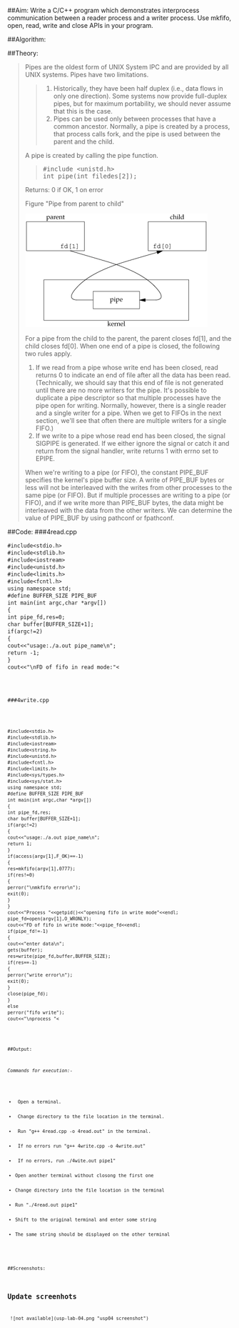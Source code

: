 ##Aim:
Write a C/C++ program which demonstrates interprocess communication between a reader process and a writer process. Use mkfifo, open, read, write and close APIs in your program.

##Algorithm:

##Theory:

<blockquote>

Pipes are the oldest form of UNIX System IPC and are provided by all UNIX systems. Pipes have two
limitations.

<blockquote>

<ol>
<li>
Historically, they have been half duplex (i.e., data flows in only one direction). Some systems
now provide full-duplex pipes, but for maximum portability, we should never assume that this is
the case.</li>
<li>
Pipes can be used only between processes that have a common ancestor. Normally, a pipe is
created by a process, that process calls fork, and the pipe is used between the parent and the
child.
</li>
</ol>

</blockquote>

A pipe is created by calling the pipe function.

<blockquote>

<pre>
#include &lt;unistd.h&gt;
int pipe(int filedes[2]);
</pre>

</blockquote>


Returns: 0 if OK, 1 on error


Figure "Pipe from parent to child"

![figure not available](pipe.png) 


For a pipe from the child to the parent, the parent closes fd[1], and the child closes fd[0]. When one end of a pipe is closed, the following two rules apply.
<ol>
<li>If we read from a pipe whose write end has been closed, read returns 0 to indicate an end of file
after all the data has been read. (Technically, we should say that this end of file is not
generated until there are no more writers for the pipe. It's possible to duplicate a pipe
descriptor so that multiple processes have the pipe open for writing. Normally, however, there is
a single reader and a single writer for a pipe. When we get to FIFOs in the next section, we'll
see that often there are multiple writers for a single FIFO.)</li>
<li>If we write to a pipe whose read end has been closed, the signal SIGPIPE is generated. If we
either ignore the signal or catch it and return from the signal handler, write returns 1 with
errno set to EPIPE.</li></ol>

When we're writing to a pipe (or FIFO), the constant PIPE_BUF specifies the kernel's pipe buffer size.
A write of PIPE_BUF bytes or less will not be interleaved with the writes from other processes to the
same pipe (or FIFO). But if multiple processes are writing to a pipe (or FIFO), and if we write more
than PIPE_BUF bytes, the data might be interleaved with the data from the other writers. We can
determine the value of PIPE_BUF by using pathconf or fpathconf.</pre>
</blockquote>

##Code:
###4read.cpp
<pre><code>#include&lt;stdio.h&gt;
#include&lt;stdlib.h&gt;
#include&lt;iostream&gt;
#include&lt;unistd.h&gt;
#include&lt;limits.h&gt;
#include&lt;fcntl.h&gt;
using namespace std;
#define BUFFER_SIZE PIPE_BUF
int main(int argc,char *argv[])
{
int pipe_fd,res=0;
char buffer[BUFFER_SIZE+1];
if(argc!=2)
{
cout&lt;&lt;"usage:./a.out pipe_name\n";
return -1;
}
cout&lt;&lt;"\nFD of fifo in read mode:"<<pipe_fd<<endl;
if((pipe_fd=open(argv[1],O_RDONLY))!=-1)
{
res=read(pipe_fd,buffer,BUFFER_SIZE);
cout&lt;&lt;"\n data read..\n";
cout&lt;&lt;buffer;
(void) close(pipe_fd);
}
else
{
perror("\nfifo read"\n);
}
cout&lt;&lt;"\nprocess "&lt;&lt;getpid()&lt;&lt;" finished reading\n"&lt;&lt;endl;
return 0;
}
</code></pre>
###4write.cpp
<pre><code>
#include&lt;stdio.h&gt;
#include&lt;stdlib.h&gt;
#include&lt;iostream&gt;
#include&lt;string.h&gt;
#include&lt;unistd.h&gt;
#include&lt;fcntl.h&gt;
#include&lt;limits.h&gt;
#include&lt;sys/types.h&gt;
#include&lt;sys/stat.h&gt;
using namespace std;
#define BUFFER_SIZE PIPE_BUF
int main(int argc,char *argv[])
{
int pipe_fd,res;
char buffer[BUFFER_SIZE+1];
if(argc!=2)
{
cout&lt;&lt;"usage:./a.out pipe_name\n";
return 1;
}
if(access(argv[1],F_OK)==-1)
{
res=mkfifo(argv[1],0777);
if(res!=0)
{
perror("\nmkfifo error\n");
exit(0);
}
}
cout&lt;&lt;"Process "&lt;&lt;getpid()&lt;&lt;"opening fifo in write mode"&lt;&lt;endl;
pipe_fd=open(argv[1],O_WRONLY);
cout&lt;&lt;"FD of fifo in write mode:"&lt;&lt;pipe_fd&lt;&lt;endl;
if(pipe_fd!=-1)
{
cout&lt;&lt;"enter data\n";
gets(buffer);
res=write(pipe_fd,buffer,BUFFER_SIZE);
if(res==-1)
{
perror("write error\n");
exit(0);
}
close(pipe_fd);
}
else
perror("fifo write");
cout&lt;&lt;"\nprocess "<<getpid()<<" finished writing\n"<<endl;
unlink(argv[1]);
return 0;
}
</code></pre>
##Output:

*Commands for execution:-*
<ul>
    <li> Open a terminal.</li>
    <li> Change directory to the file location in the terminal.</li>
    <li> Run "g++ 4read.cpp -o 4read.out" in the terminal.</li>
    <li> If no errors run "g++ 4write.cpp -o 4write.out"  </li>
    <li> If no errors, run ./4wite.out pipe1" </li>
    <li>Open another terminal without closong the first one</li>
    <li>Change directory into the file location in the terminal</li>
    <li>Run "./4read.out pipe1"</li>
    <li>Shift to the original terminal and enter some string</li>
    <li>The same string should be displayed on the other terminal</li>
</ul>

##Screenshots:
<h2>Update screenhots</h2>
 ![not available](usp-lab-04.png "usp04 screenshot") 
